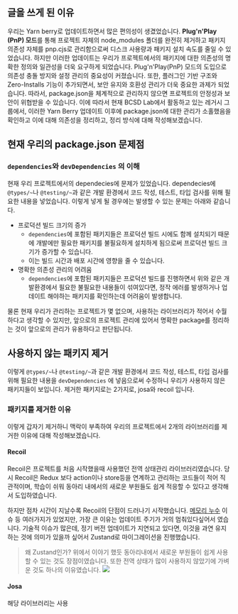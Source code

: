## 글을 쓰게 된 이유
우리는 Yarn berry로 업데이트하면서 많은 편의성이 생겼었습니다. **Plug'n'Play (PnP) 모드**를 통해 프로젝트 자체의 node_modules 폴더를 완전히 제거하고 패키지 의존성 자체를 pnp.cjs로 관리함으로써 디스크 사용량과 패키지 설치 속도를 줄일 수 있었습니다.
하지만 이러한 업데이트는 우리가 프로젝트에서의 패키지에 대한 의존성의 명확한 정의와 일관성을 더욱 요구하게 되었습니다. Plug'n'Play(PnP) 모드의 도입으로 의존성 충돌 방지와 설정 관리의 중요성이 커졌습니다. 또한, 플러그인 기반 구조와 Zero-Installs 기능이 추가되면서, 보안 유지와 호환성 관리가 더욱 중요한 과제가 되었습니다. 따라서, package.json을 체계적으로 관리하지 않으면 프로젝트의 안정성과 보안이 위협받을 수 있습니다.
이에 따라서 현재 BCSD Lab에서 활동하고 있는 레거시 그룹에서, 이러한 Yarn Berry 업데이트 이후에 package.json에 대한 관리가 소홀했음을 확인하고 이에 대해 의존성을 정리하고, 정리 방식에 대해 작성해보겠습니다.

## 현재 우리의 package.json 문제점

### `dependencies`와 `devDependencies` 의 이해
현재 우리 프로젝트에서의 dependecies에 문제가 있었습니다.
dependecies에 `@types/~`나 `@testing/~`과 같은 개발 환경에서 코드 작성, 테스트, 타입 검사를 위해 필요한 내용을 넣었습니다. 이렇게 넣게 될 경우에는 발생할 수 있는 문제는 아래와 같습니다.

* 프로덕션 빌드 크기의 증가
	* `dependencies`에 포함된 패키지들은 프로덕션 빌드 시에도 함께 설치되기 때문에 개발에만 필요한 패키지를 불필요하게 설치하게 됨으로써 프로덕션 빌드 크기가 증가할 수 있습니다.
	* 이는 빌드 시간과 배포 시간에 영향을 줄 수 있습니다.
* 명확한 의존성 관리의 어려움
	* `dependencies`에 포함된 패키지들은 프로덕션 빌드를 진행하면서 위와 같은 개발환경에서 필요한 불필요한 내용들이 섞여있다면, 정작 에러를 발생하거나 업데이트 해야하는 패키지를 확인하는데 어려움이 발생합니다.

물론 현재 우리가 관리하는 프로젝트가 몇 없으며, 사용하는 라이브러리가 적어서 수월하다고 생각할 수 있지만, 앞으로의 프로젝트 관리에 있어서 명확한 package를 정리하는 것이 앞으로의 관리가 유용하다고 판단됩니다.

## 사용하지 않는 패키지 제거
이렇게 `@types/~`나 `@testing/~`과 같은 개발 환경에서 코드 작성, 테스트, 타입 검사를 위해 필요한 내용을 `devDependencies` 에 넣음으로써 수정하니 우리가 사용하지 않은 패키지들이 보입니다.
제거한 패키지로는 2가지로, josa와 recoil 입니다.

### 패키지를 제거한 이유
이렇게 갑자기 제거하니 맥락이 부족하여 우리의 프로젝트에서 2개의 라이브러리를 제거한 이유에 대해 작성해보겠습니다.

#### Recoil
Recoil은 프로젝트를 처음 시작했을때 사용했던 전역 상태관리 라이브러리였습니다. 당시 Recoil은 Redux 보다 action이나 store등을 연계하고 관리하는 코드들이 적어 직관적이며, 학습이 쉬워 동아리 내에서의 새로운 부원들도 쉽게 적응할 수 있다고 생각해서 도입하였습니다.

하지만 점차 시간이 지날수록 Recoil의 단점이 드러나기 시작했습니다.
[메모리 누수](https://github.com/facebookexperimental/Recoil/issues?q=is%3Aissue+is%3Aopen+memory) 이슈 등 여러가지가 있었지만, 가장 큰 이유는 업데이트 주기가 거의 멈춰있다싶어서 였습니다.
기술적 이슈가 많은데, 정기 버전 업데이트가 지연되고 있다면, 이것을 과연 유지하는 것에 의미가 있을까 싶어서 Zustand로 마이그레이션을 진행했습니다.

> 왜 Zustand인가?
> 위에서 이야기 했듯 동아리내에서 새로운 부원들이 쉽게 사용할 수 있는 것도 장점이였습니다.
> 또한 전역 상태가 많이 사용하지 않았기에 가벼운 것도 하나의 이유였습니다.
> ![](https://i.imgur.com/togyaKP.png)


#### Josa
해당 라이브러리는 사용
